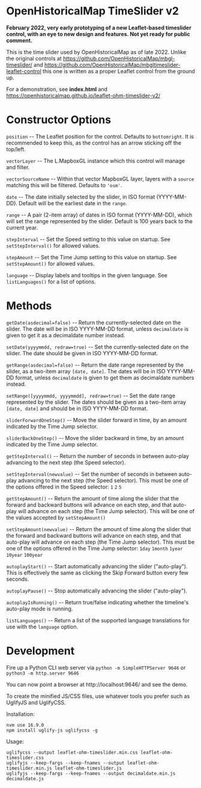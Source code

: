# OpenHistoricalMap TimeSlider v2

**February 2022, very early prototyping of a new Leaflet-based timeslider control, with an eye to new design and features. Not yet ready for public comment.**

This is the time slider used by OpenHistoricalMap as of late 2022. Unlike the original controls at https://github.com/OpenHistoricalMap/mbgl-timeslider/ and https://github.com/OpenHistoricalMap/mbgltimeslider-leaflet-control this one is written as a proper Leaflet control from the ground up.

For a demonstration, see **index.html** and https://openhistoricalmap.github.io/leaflet-ohm-timeslider-v2/


# Constructor Options

`position` -- The Leaflet position for the control. Defaults to `bottomright`. It is recommended to keep this, as the control has an arrow sticking off the top/left.

`vectorLayer` -- The L.MapboxGL instance which this control will manage and filter.

`vectorSourceName` -- Within that vector MapboxGL layer, layers with a `source` matching this will be filtered. Defaults to `'osm'`.

`date` -- The date initially selected by the slider, in ISO format (YYYY-MM-DD). Default will be the earliest date in the `range`.

`range` -- A pair (2-item array) of dates in ISO format (YYYY-MM-DD), which will set the range represented by the slider. Default is 100 years back to the current year.

`stepInterval` -- Set the Speed setting to this value on startup. See `setStepInterval()` for allowed values.

`stepAmount` -- Set the Time Jump setting to this value on startup. See `setStepAmount()` for allowed values.

`language` -- Display labels and tooltips in the given language. See `listLanguages()` for a list of options.


# Methods

`getDate(asdecimal=false)` -- Return the currently-selected date on the slider. The date will be in ISO YYYY-MM-DD format, unless `decimaldate` is given to get it as a decimaldate number instead.

`setDate(yyyymmdd, redraw=true)` -- Set the currently-selected date on the slider. The date should be given in ISO YYYY-MM-DD format.

`getRange(asdecimal=false)` -- Return the date range represented by the slider, as a two-item array `[date, date]`. The dates will be in ISO YYYY-MM-DD format, unless `decimaldate` is given to get them as decimaldate numbers instead.

`setRange([yyyymmdd, yyyymmdd], redraw=true)` -- Set the date range represented by the slider. The dates should be given as a two-item array `[date, date]` and should be in ISO YYYY-MM-DD format.

`sliderForwardOneStep()` -- Move the slider forward in time, by an amount indicated by the Time Jump selector.

`sliderBackOneStep()` -- Move the slider backward in time, by an amount indicated by the Time Jump selector.

`getStepInterval()` -- Return the number of seconds in between auto-play advancing to the next step (the Speed selector).

`setStepInterval(newvalue)` -- Set the number of seconds in between auto-play advancing to the next step (the Speed selector). This must be one of the options offered in the Speed selector: `1` `2` `5`

`getStepAmount()` -- Return the amount of time along the slider that the forward and backward buttons will advance on each step, and that auto-play will advance on each step (the Time Jump selector). This will be one of the values accepted by `setStepAmount()`

`setStepAmount(newvalue)` -- Return the amount of time along the slider that the forward and backward buttons will advance on each step, and that auto-play will advance on each step (the Time Jump selector). This must be one of the options offered in the Time Jump selector: `1day` `1month` `1year` `10year` `100year`

`autoplayStart()` -- Start automatically advancing the slider ("auto-play"). This is effectively the same as clicking the Skip Forward button every few seconds.

`autoplayPause()` -- Stop automatically advancing the slider ("auto-play").

`autoplayIsRunning()` -- Return true/false indicating whether the timeline's auto-play mode is running.

`listLanguages()` -- Return a list of the supported language translations for use with the `language` option.


# Development

Fire up a Python CLI web server via `python -m SimpleHTTPServer 9646` or `python3 -m http.server 9646`

You can now point a browser at http://localhost:9646/ and see the demo.

To create the minified JS/CSS files, use whatever tools you prefer such as UglifyJS and UglifyCSS.

Installation:
```
nvm use 16.9.0
npm install uglify-js uglifycss -g
```

Usage:
```
uglifycss --output leaflet-ohm-timeslider.min.css leaflet-ohm-timeslider.css
uglifyjs --keep-fargs --keep-fnames --output leaflet-ohm-timeslider.min.js leaflet-ohm-timeslider.js
uglifyjs --keep-fargs --keep-fnames --output decimaldate.min.js decimaldate.js
```
